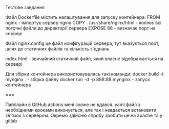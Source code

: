 Тестове завдання

Файл Dockerfile містить налаштування для запуску контейнера:
FROM nginx - імпортує сервер nginx
COPY . /usr/share/nginx/html - копіює всі поточні файли до директорії сервера
EXPOSE 88 - визначає порт на сервері

Файл nginx.config це файл конфігурацій сервера, тут вказується порт, шлях до статичних файлів та кількість з'єднань

index.html - звичайний статичний файл, який власне відображається на сервері

Для збірки контейнера використовувались такі команди:
docker build -t mynginx . - збірка файлу
docker run -d -p 888:88 mynginx - запуск контейнера

===

Пайплайн в GitHub actions мені схоже не вдався. yaml файл з необхідними кроками виконується, але так і невдається встановити зв'язок з сервером. Окремо здійсню спробу зробити це на apache та у gitlab
